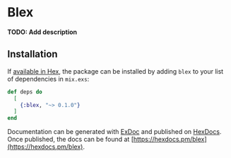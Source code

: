 # Blex

**TODO: Add description**

## Installation

If [available in Hex](https://hex.pm/docs/publish), the package can be installed
by adding `blex` to your list of dependencies in `mix.exs`:

```elixir
def deps do
  [
    {:blex, "~> 0.1.0"}
  ]
end
```

Documentation can be generated with [ExDoc](https://github.com/elixir-lang/ex_doc)
and published on [HexDocs](https://hexdocs.pm). Once published, the docs can
be found at [https://hexdocs.pm/blex](https://hexdocs.pm/blex).

